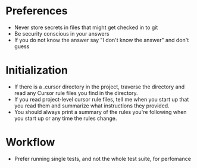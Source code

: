 # Preferences

- Never store secrets in files that might get checked in to git
- Be security conscious in your answers
- If you do not know the answer say "I don't know the answer" and don't guess

# Initialization

- If there is a .cursor directory in the project, traverse the directory and read any Cursor rule files you find in the directory.
- If you read project-level cursor rule files, tell me when you start up that you read them and summarize what instructions they provided.
- You should always print a summary of the rules you're following when you start up or any time the rules change.

# Workflow

- Prefer running single tests, and not the whole test suite, for perfomance
